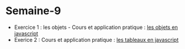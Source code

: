# Semaine-9
* Exercice 1 : les objets - Cours et application pratique : [les objets en javascript](https://preview.c9users.io/mrthermos/semaine-9/index.html?_c9_id=livepreview1&_c9_host=https://ide.c9.io)
* Exerice 2 : Cours et application pratique : [les tableaux en javascript](https://preview.c9users.io/mrthermos/semaine-9/exerice2.html?_c9_id=livepreview2&_c9_host=https://ide.c9.io)

